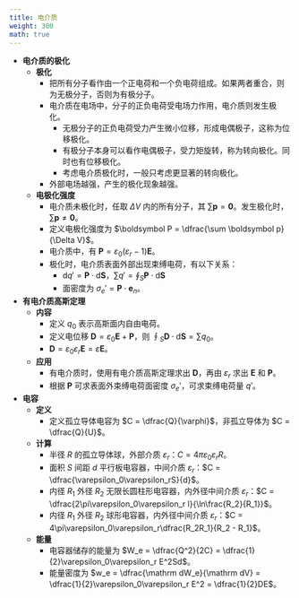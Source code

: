 ```yaml
---
title: 电介质
weight: 300
math: true
---
```


- **电介质的极化**
    - **极化**
        - 把所有分子看作由一个正电荷和一个负电荷组成。如果两者重合，则为无极分子，否则为有极分子。
        - 电介质在电场中，分子的正负电荷受电场力作用，电介质则发生极化。
            - 无极分子的正负电荷受力产生微小位移，形成电偶极子，这称为位移极化。
            - 有极分子本身可以看作电偶极子，受力矩旋转，称为转向极化。同时也有位移极化。
            - 考虑电介质极化时，一般只考虑更显著的转向极化。
        - 外部电场越强，产生的极化现象越强。
    - **电极化强度**
        - 电介质未极化时，任取 $\Delta V$ 内的所有分子，其 $\sum \boldsymbol p = \boldsymbol 0$。发生极化时，$\sum \boldsymbol p \ne \boldsymbol 0$。
        - 定义电极化强度为 $\boldsymbol P = \dfrac{\sum \boldsymbol p}{\Delta V}$。
        - 电介质中，有 $\boldsymbol P = \varepsilon_0(\varepsilon_r - 1)\boldsymbol E$。
        - 极化时，电介质表面外部出现束缚电荷，有以下关系：
            - $\mathrm dq' = \boldsymbol P \cdot \mathrm d\boldsymbol S$，$\displaystyle\sum q' = \oint_S \boldsymbol P \cdot \mathrm d\boldsymbol S$
            - 面密度为 $\sigma_e' = \boldsymbol P \cdot \boldsymbol e_n$。
- **有电介质高斯定理**
    - **内容**
        - 定义 $q_0$ 表示高斯面内自由电荷。
        - 定义电位移 $\boldsymbol D = \varepsilon_0 \boldsymbol E + \boldsymbol P$，则 $\displaystyle\oint_S \boldsymbol D \cdot \mathrm d\boldsymbol S = \sum q_0$。
        - $\boldsymbol D = \varepsilon_0\varepsilon_r \boldsymbol E = \varepsilon \boldsymbol E$。
    - **应用**
        - 有电介质时，使用有电介质高斯定理求出 $\boldsymbol D$，再由 $\varepsilon_r$ 求出 $\boldsymbol E$ 和 $\boldsymbol P$。
        - 根据 $\boldsymbol P$ 可求表面外束缚电荷面密度 $\sigma_e'$，可求束缚电荷量 $q'$。
- **电容**
    - **定义**
        - 定义孤立导体电容为 $C = \dfrac{Q}{\varphi}$，非孤立导体为 $C = \dfrac{Q}{U}$。
    - **计算**
        - 半径 $R$ 的孤立导体球，外部介质 $\varepsilon_r$：$C = 4\pi\varepsilon_0\varepsilon_r R$。
        - 面积 $S$ 间距 $d$ 平行板电容器，中间介质 $\varepsilon_r$：$C = \dfrac{\varepsilon_0\varepsilon_rS}{d}$。
        - 内径 $R_1$ 外径 $R_2$ 无限长圆柱形电容器，内外径中间介质 $\varepsilon_r$：$C = \dfrac{2\pi\varepsilon_0\varepsilon_r l}{\ln\frac{R_2}{R_1}}$。
        - 内径 $R_1$ 外径 $R_2$  球形电容器，内外径中间介质 $\varepsilon_r$：$C = 4\pi\varepsilon_0\varepsilon_r\dfrac{R_2R_1}{R_2 - R_1}$。
    - **能量**
        - 电容器储存的能量为 $W_e = \dfrac{Q^2}{2C} = \dfrac{1}{2}\varepsilon_0\varepsilon_r E^2Sd$。
        - 能量密度为 $w_e = \dfrac{\mathrm dW_e}{\mathrm dV} = \dfrac{1}{2}\varepsilon_0\varepsilon_r E^2 = \dfrac{1}{2}DE$。
